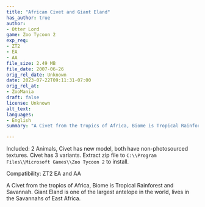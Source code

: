 ```yaml
---
title: "African Civet and Giant Eland"
has_author: true
author: 
- Otter Lord
game: Zoo Tycoon 2
exp_req: 
- ZT2
- EA
- AA
file_size: 2.49 MB
file_date: 2007-06-26
orig_rel_date: Unknown
date: 2023-07-22T09:11:31-07:00
orig_rel_at: 
- ZooMania
draft: false
license: Unknown
alt_text: 
languages:
- English
summary: "A Civet from the tropics of Africa, Biome is Tropical Rainforest and Savannah. Giant Eland is one of the largest antelope in the world, lives in the Savannahs of East Africa."

---
```


Included: 2 Animals, Civet has new model, both have non-photosourced textures. Civet has 3 variants. Extract zip file to `C:\\Program Files\\Microsoft Games\\Zoo Tycoon 2` to install.

Compatibility: ZT2 EA and AA

A Civet from the tropics of Africa, Biome is Tropical Rainforest and Savannah. Giant Eland is one of the largest antelope in the world, lives in the Savannahs of East Africa.